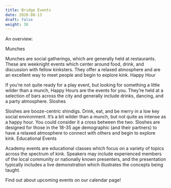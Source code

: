 ```yaml
---
title: Bridge Events
date: 2020-08-13
draft: false
weight: 30
---
```


An overview:

Munches

Munches are social gatherings, which are generally held at restaurants. These are weeknight events which center around food, drink, and discussion with fellow kinksters. They offer a relaxed atmosphere and are an excellent way to meet people and begin to explore kink.
Happy Hour

If you’re not quite ready for a play event, but looking for something a little wilder than a munch, Happy Hours are the events for you. They’re held at a selection of bars across the city and generally include drinks, dancing, and a party atmosphere.
Sloshes

Sloshes are booze-centric shindigs. Drink, eat, and be merry in a low key social environment. It’s a bit wilder than a munch, but not quite as intense as a happy hour. You could consider it a cross between the two. Sloshes are designed for those in the 18-35 age demographic (and their partners) to have a relaxed atmosphere to connect with others and begin to explore kink.
Educational Events

Academy events are educational classes which focus on a variety of topics across the spectrum of kink. Speakers may include experienced members of the local community or nationally known presenters, and the presentation typically includes a live demonstration which illustrates the concepts being taught.

Find out about upcoming events on our calendar page!
